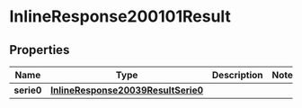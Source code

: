 # InlineResponse200101Result

## Properties
Name | Type | Description | Notes
------------ | ------------- | ------------- | -------------
**serie0** | [**InlineResponse20039ResultSerie0**](InlineResponse20039ResultSerie0.md) |  | 
